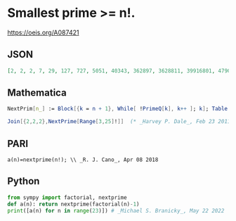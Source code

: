 # Smallest prime \>\= n\!\.
https://oeis.org/A087421
## JSON
```JSON
[2, 2, 2, 7, 29, 127, 727, 5051, 40343, 362897, 3628811, 39916801, 479001629, 6227020867, 87178291219, 1307674368043, 20922789888023, 355687428096031, 6402373705728037, 121645100408832089, 2432902008176640029, 51090942171709440031, 1124000727777607680031]
```
## Mathematica
```Mathematica
NextPrim[n_] := Block[{k = n + 1}, While[ !PrimeQ[k], k++ ]; k]; Table[ NextPrim[n! - 1], {n, 0, 20}] (* _Robert G. Wilson v_, Oct 25 2003 *)
```
```Mathematica
Join[{2,2,2},NextPrime[Range[3,25]!]]  (* _Harvey P. Dale_, Feb 23 2011 *)
```
## PARI
```PARI
a(n)=nextprime(n!); \\ _R. J. Cano_, Apr 08 2018
```
## Python
```Python
from sympy import factorial, nextprime
def a(n): return nextprime(factorial(n)-1)
print([a(n) for n in range(23)]) # _Michael S. Branicky_, May 22 2022
```

